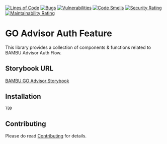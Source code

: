 [![Lines of Code](https://sonarcloud.io/api/project_badges/measure?project=go-advisor-auth-feature&metric=ncloc&token=e8b937a7098970cadb140c81b4a307cbda5f6b6c)](https://sonarcloud.io/summary/new_code?id=go-advisor-auth-feature)
[![Bugs](https://sonarcloud.io/api/project_badges/measure?project=go-advisor-auth-feature&metric=bugs&token=e8b937a7098970cadb140c81b4a307cbda5f6b6c)](https://sonarcloud.io/summary/new_code?id=go-advisor-auth-feature)
[![Vulnerabilities](https://sonarcloud.io/api/project_badges/measure?project=go-advisor-auth-feature&metric=vulnerabilities&token=e8b937a7098970cadb140c81b4a307cbda5f6b6c)](https://sonarcloud.io/summary/new_code?id=go-advisor-auth-feature)
[![Code Smells](https://sonarcloud.io/api/project_badges/measure?project=go-advisor-auth-feature&metric=code_smells&token=e8b937a7098970cadb140c81b4a307cbda5f6b6c)](https://sonarcloud.io/summary/new_code?id=go-advisor-auth-feature)
[![Security Rating](https://sonarcloud.io/api/project_badges/measure?project=go-advisor-auth-feature&metric=security_rating&token=e8b937a7098970cadb140c81b4a307cbda5f6b6c)](https://sonarcloud.io/summary/new_code?id=go-advisor-auth-feature)
[![Maintainability Rating](https://sonarcloud.io/api/project_badges/measure?project=go-advisor-auth-feature&metric=sqale_rating&token=e8b937a7098970cadb140c81b4a307cbda5f6b6c)](https://sonarcloud.io/summary/new_code?id=go-advisor-auth-feature)

# GO Advisor Auth Feature

This library provides a collection of components & functions related to BAMBU Advisor Auth Flow.

## Storybook URL

[BAMBU GO Advisor Storybook](https://go-advisor-storybook.bambu.life/)

## Installation

```bash
TBD
```

## Contributing

Please do read [Contributing](./CONTRIBUTING.md) for details.
